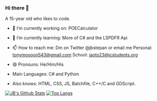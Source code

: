 ### Hi there 👋
A 15-year old who likes to code.


- 🔭 I’m currently working on: POECalculator 
- 🌱 I’m currently learning: More of C# and the LSPDFR Api
- 📫 How to reach me: Dm on Twitter @jbstepan or email me Personal: tonymoooon543@gmail.com School: jaoto23@icstudents.org
- 😄 Pronouns: He/Him/His

- Main Languages: C# and Python
- Also knows: HTML, CSS, JS, Batchfile, C++/C and GDScript.

[![JB's Github Stats](https://github-readme-stats.vercel.app/api?username=tonymoooon543)](https://github.com/anuraghazra/github-readme-stats)
[![Top Langs](https://github-readme-stats.vercel.app/api/top-langs/?username=tonymoooon543&langs_count=3)](https://github.com/anuraghazra/github-readme-stats)


